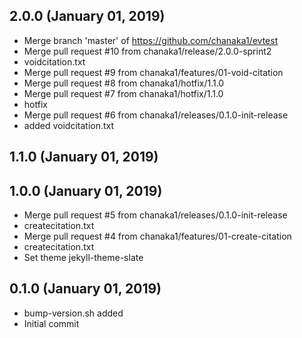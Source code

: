 ## 2.0.0 (January 01, 2019)
  - Merge branch 'master' of https://github.com/chanaka1/evtest
  - Merge pull request #10 from chanaka1/release/2.0.0-sprint2
  - voidcitation.txt
  - Merge pull request #9 from chanaka1/features/01-void-citation
  - Merge pull request #8 from chanaka1/hotfix/1.1.0
  - Merge pull request #7 from chanaka1/hotfix/1.1.0
  - hotfix
  - Merge pull request #6 from chanaka1/releases/0.1.0-init-release
  - added voidcitation.txt

## 1.1.0 (January 01, 2019)


## 1.0.0 (January 01, 2019)
  - Merge pull request #5 from chanaka1/releases/0.1.0-init-release
  - createcitation.txt
  - Merge pull request #4 from chanaka1/features/01-create-citation
  - createcitation.txt
  - Set theme jekyll-theme-slate

## 0.1.0 (January 01, 2019)
  - bump-version.sh added
  - Initial commit

